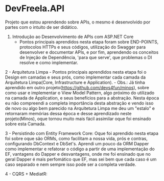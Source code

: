 # DevFreela.API
Projeto que estou aprendendo sobre APIs, o mesmo é desenvolvido por partes com o intuito de ser didático.

1. Introdução ao Desenvolvimento de APIs com ASP.NET Core
	- Pontos principais aprendidos nesta etapa foram sobre END-POINTS, protocolos HTTPs e seus códigos, utilização do Swagger para desenvolver e documentar APIs, e 
  	por fim, aprendendo os conceitos de Injeção de Dependência, 'para que serve', que problemas o DI resolve e como implementar.

2 - Arquitetura Limpa
  	- Pontos principais aprendidos nesta etapa foi o Design em camadas e seus prós, como implementar cada camada da Arquitetura Limpa(Core, Infrastructure e Application).
	- Obs.: Já tinha aprendido em outro projeto(https://github.com/devs4fun/minos), sobre como usar e implementar o View Model Pattern, 
	algo próximo do utilizado na camada de Application, e seus benefícios para a abstração. Nesta época eu não compreendi a completa importância desta abstração e
	vendo isso de novo ou algo bem parecido na Arquitetura Limpa me deu um "estalo" e retornaram memórias dessa época e desse aprendizado neste projeto(Minos), oque
	tornou muito mais fácil assimilar oque foi ensinado sobre esta Camada.

3 - Persistindo com Entity Framework Core:
	Oque foi aprendido nesta etapa foi sobre oque são ORMs, como facilitam a nossa vida, prós e contras, configurando DbContext e DbSet's. Aprendi um pouco da ORM Dapper como implementar e
		refatorar o código a partir de uma implementação do EF, vantagens do Dapper e desvantagens, onde me foi ensinado que no geral Dapper é mais perfomático que EF, mas sei bem que
		cada caso é um caso separado e nem sempre isso pode ser a completa verdade.

4 - CQRS + MediatR:
	
